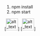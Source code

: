 1. npm install
2. npm start


[<img alt="alt_text" width="40px" src="assets/loginValidation.png" />]
[<img alt="alt_text" width="40px" src="assets/img/screenshot/mobileLogin.png" />]